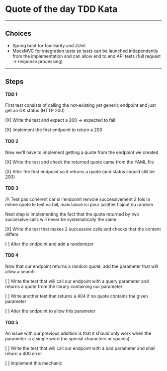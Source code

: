 # Quote of the day TDD Kata

-----
## Choices

- Spring boot for familiarity and JUnit
- MockMVC for integration tests so tests can be launched independently from the implementation and can allow end to end API tests (full request -> response processing)
-----
## Steps

#### TDD 1

First test consists of calling the not-existing yet generic endpoint and just get an OK status (HTTP 200)

[X] Write the test and expect a 200 -> expected to fail

[X] Implement the first endpoint to return a 200

#### TDD 2

Now we'll have to implement getting a quote from the endpoint we created

[X] Write the test and check the returned quote came from the YAML file

[X] Alter the first endpoint so it returns a quote (and status should still be 200)

#### TDD 3 

/!\ Test pas cohérent car si l'endpoint renvoie successivement 2 fois la même quote le test va fail, mais laissé ici pour justifier l'ajout du random

Next step is implementing the fact that the quote returned by two successive calls will never be systematically the same

[X] Write the test that makes 2 successive calls and checks that the content differs

[ ] Alter the endpoint and add a randomizer

#### TDD 4

Now that our endpoint returns a random quote, add the parameter that will allow a search

[ ] Write the test that will call our endpoint with a query parameter and returns a quote from the library containing our parameter

[ ] Write another test that returns a 404 if no quote contains the given parameter

[ ] Alter the endpoint to allow this parameter

#### TDD 5 

An issue with our previous addition is that it should only work when the parameter is a single word (no special characters or spaces)

[ ] Write the test that will call our endpoint with a bad parameter and shall return a 400 error

[ ] Implement this mechanic